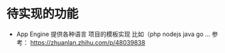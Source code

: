 待实现的功能
=============

- App Engine 提供各种语言 项目的模板实现  比如（php nodejs java go ...
  参考： https://zhuanlan.zhihu.com/p/48039838